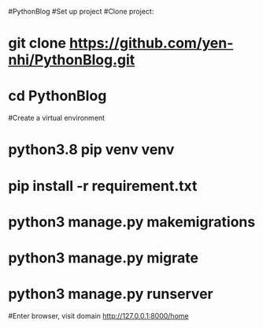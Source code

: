 #PythonBlog
#Set up project
  #Clone project:
  # git clone https://github.com/yen-nhi/PythonBlog.git
  
  # cd PythonBlog
 
  #Create a virtual environment
  # python3.8 pip venv venv
 
  # pip install -r requirement.txt
  # python3 manage.py makemigrations
  # python3 manage.py migrate
  # python3 manage.py runserver

#Enter browser, visit domain http://127.0.0.1:8000/home

